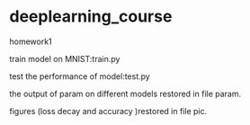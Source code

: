 # deeplearning_course
homework1


train model on MNIST:train.py

test the performance of model:test.py

the output of param on different models restored in file param.

figures (loss decay and accuracy )restored in file pic.
